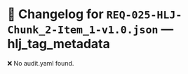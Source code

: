 # 📝 Changelog for `REQ-025-HLJ-Chunk_2-Item_1-v1.0.json` — **hlj_tag_metadata**

❌ No audit.yaml found.
